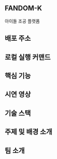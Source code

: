 ## FANDOM-K
아이돌 조공 플랫폼

## 배포 주소

## 로컬 실행 커맨드

## 핵심 기능

## 시연 영상

## 기술 스택

## 주제 및 배경 소개

## 팀 소개
